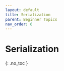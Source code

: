 ```yaml
---
layout: default
title: Serialization
parent: Beginner Topics
nav_order: 6
---
```


# Serialization
{: .no_toc }
